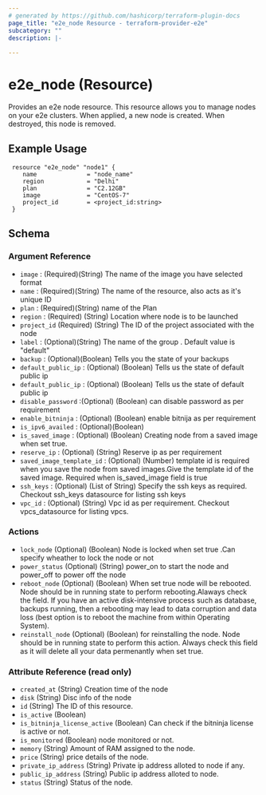 ```yaml
---
# generated by https://github.com/hashicorp/terraform-plugin-docs
page_title: "e2e_node Resource - terraform-provider-e2e"
subcategory: ""
description: |-
  
---
```


# e2e_node (Resource)
Provides an e2e node resource.
This resource allows you to manage nodes on your e2e clusters. When applied, a new node is created. When destroyed, this node is removed.


<!-- schema generated by tfplugindocs -->
## Example Usage
```hcl
 resource "e2e_node" "node1" {
	name              = "node_name"
    region            = "Delhi"
    plan              = "C2.12GB"
    image             = "CentOS-7"
    project_id        = <project_id:string>
 }
```
## Schema

### Argument Reference

- `image` : (Required)(String) The name of the image you have selected format 
- `name` : (Required)(String) The name of the resource, also acts as it's unique ID
- `plan` : (Required)(String) name of the Plan
- `region` : (Required) (String) Location where node is to be launched
- `project_id` (Required) (String) The ID of the project associated with the node
- `label` : (Optional)(String) The name of the group . Default value is "default"
- `backup` : (Optional)(Boolean) Tells you the state of your backups
- `default_public_ip` : (Optional) (Boolean) Tells us the state of default public ip
- `default_public_ip` : (Optional) (Boolean) Tells us the state of default public ip
- `disable_password` :(Optional) (Boolean) can disable password as per requirement
- `enable_bitninja` : (Optional) (Boolean) enable bitnija as per requirement
- `is_ipv6_availed` : (Optional)(Boolean)
- `is_saved_image` : (Optional) (Boolean)  Creating node from a saved image when set true.
- `reserve_ip` : (Optional) (String) Reserve ip as per  requirement
- `saved_image_template_id` :  (Optional) (Number) template id  is required when you save the node from saved images.Give the template id of the saved image. Required when is_saved_image field is true
- `ssh_keys` : (Optional) (List of String) Specify the ssh keys as required. Checkout ssh_keys datasource for listing ssh keys
- `vpc_id` : (Optional) (String) Vpc id as per requirement. Checkout vpcs_datasource for listing vpcs.

### Actions

- `lock_node` (Optional) (Boolean) Node is locked when set true .Can specify wheather to lock the node or not
- `power_status` (Optional) (String) power_on to start the node and power_off to power off the node
- `reboot_node` (Optional) (Boolean) When set true node will be rebooted. Node should be in running state to perform rebooting.Alaways check the field. If you have an active disk-intensive process such as database, backups running, then a rebooting may lead to data corruption and data loss (best option is to reboot the machine from within Operating System).
- `reinstall_node` (Optional) (Boolean) for reinstalling the node. Node should be in running state to perform this action. Always check this field as it will delete all your data permenantly when set true.

### Attribute Reference  (read only)

- `created_at` (String) Creation time of the node
- `disk` (String) Disc info of the node
- `id` (String) The ID of this resource.
- `is_active` (Boolean)
- `is_bitninja_license_active` (Boolean) Can check if the bitninja license is active or not.
- `is_monitored` (Boolean) node monitored or not.
- `memory` (String) Amount of RAM assigned to the node.
- `price` (String) price details of the node.
- `private_ip_address` (String) Private ip address alloted to node if any.
- `public_ip_address` (String) Public ip address alloted to node.
- `status` (String) Status of the node.


